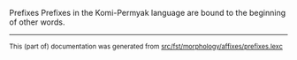 Prefixes
Prefixes in the Komi-Permyak language are bound to the beginning of other words.

* * *

<small>This (part of) documentation was generated from [src/fst/morphology/affixes/prefixes.lexc](https://github.com/giellalt/lang-koi/blob/main/src/fst/morphology/affixes/prefixes.lexc)</small>
